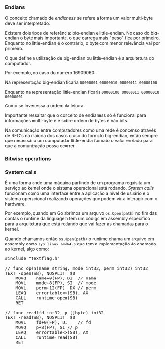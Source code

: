 ### Endians

O conceito chamado de *endianess* se refere a forma um valor multi-byte deve ser interpretado. 

Existem dois tipos de referência: big-endian e little-endian. No caso do big-endian o byte mais importante, o que carrega mais "peso" fica por primeiro. Enquanto no little-endian é o contrário, o byte com menor relevância vai por primeiro. 

O que define a utilização de big-endian ou little-endian é a arquitetura do computador. 

Por exemplo, no caso do número 16909060:

Na representação big-endian ficaria `00000001 00000010 00000011 00000100`

Enquanto na representação little-endian ficaria `00000100 00000011 00000010 00000001` 

Como se invertessa a ordem da leitura. 

Importante ressaltar que o conceito de endianess só é funcional para informações multi-byte e é sobre ordem de bytes e não bits. 

Na comunicação entre computadores como uma rede é concenso através de RFC's na maioria dos casos o uso do formato big-endian, então sempre que necessário um computador little-endia formato o valor enviado para que a comunicação possa ocorrer. 

### Bitwise operations

### System calls

É uma forma onde uma máquina partindo de um programa requisita um serviço ao kernel onde o sistema operacional está rodando. *System calls* funcionam como uma interface entre a aplicação a nível de usuário e o sistema operacional realizando operações que podem vir a interagir com o hardware.

Por exemplo, quando em Go abrimos um arquivo `os.Open(path)` no fim das contas o runtime da linguagem tem um código em assembly especifico para a arquitetura que está rodando que vai fazer as chamadas para o kernel. 

Quando chamamos então `os.Open(path)` o runtime chama um arquivo em assembly como `sys_linux_amd64.s` que tem a implementação da chamada ao kernel, algo como: 

<pre>
#include "textflag.h"

// func open(name string, mode int32, perm int32) int32
TEXT ·open(SB), NOSPLIT, $0
	MOVQ	name+0(FP), DI	// name
	MOVL	mode+8(FP), SI	// mode
	MOVL	perm+12(FP), DX	// perm
	LEAQ	errortable<>(SB), AX
	CALL	runtime·open(SB)
	RET

// func read(fd int32, p []byte) int32
TEXT ·read(SB), NOSPLIT, $0
	MOVL	fd+0(FP), DI	// fd
	MOVQ	p+8(FP), SI	// p
	LEAQ	errortable<>(SB), AX
	CALL	runtime·read(SB)
	RET
</pre>